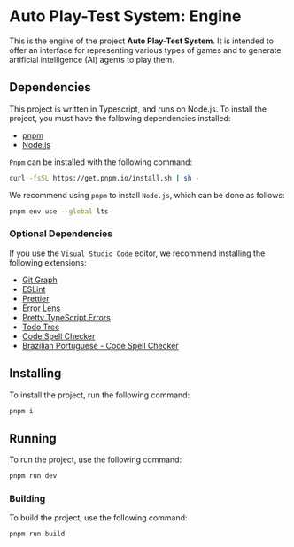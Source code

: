 # Auto Play-Test System: Engine

This is the engine of the project **Auto Play-Test System**.
It is intended to offer an interface for representing various types of games and to generate artificial intelligence (AI) agents to play them.

## Dependencies

This project is written in Typescript, and runs on Node.js.
To install the project, you must have the following dependencies installed:

-   [pnpm](https://pnpm.io/)
-   [Node.js](https://nodejs.org/)

`Pnpm` can be installed with the following command:

```bash
curl -fsSL https://get.pnpm.io/install.sh | sh -
```

We recommend using `pnpm` to install `Node.js`, which can be done as follows:

```bash
pnpm env use --global lts
```

### Optional Dependencies

If you use the `Visual Studio Code` editor, we recommend installing the following extensions:

-   [Git Graph](https://marketplace.visualstudio.com/items?itemName=mhutchie.git-graph)
-   [ESLint](https://marketplace.visualstudio.com/items?itemName=dbaeumer.vscode-eslint)
-   [Prettier](https://marketplace.visualstudio.com/items?itemName=esbenp.prettier-vscode)
-   [Error Lens](https://marketplace.visualstudio.com/items?itemName=usernamehw.errorlens)
-   [Pretty TypeScript Errors](https://marketplace.visualstudio.com/items?itemName=yoavbls.pretty-ts-errors)
-   [Todo Tree](https://marketplace.visualstudio.com/items?itemName=Gruntfuggly.todo-tree)
-   [Code Spell Checker](https://marketplace.visualstudio.com/items?itemName=streetsidesoftware.code-spell-checker)
-   [Brazilian Portuguese - Code Spell Checker](https://marketplace.visualstudio.com/items?itemName=streetsidesoftware.code-spell-checker-portuguese-brazilian)

## Installing

To install the project, run the following command:

```bash
pnpm i
```

## Running

To run the project, use the following command:

```bash
pnpm run dev
```

### Building

To build the project, use the following command:

```bash
pnpm run build
```
